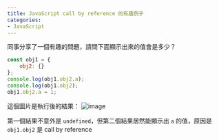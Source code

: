 ```yaml
---
title: JavaScript call by reference 的有趣例子
categories:
- JavaScript 
---
```

同事分享了一個有趣的問題，請問下面顯示出來的值會是多少？

```javascript
const obj1 = {
    obj2: {}
};
console.log(obj1.obj2.a);
console.log(obj1.obj2);
obj1.obj2.a = 1;
```

這個圖片是執行後的結果：
![image](https://user-images.githubusercontent.com/46283957/149249477-4b53e39f-1abd-4db1-a5c9-79ec645a5cfd.png)

第一個結果不意外是 `undefined`，但第二個結果居然能顯示出 `a` 的值，原因是 `obj1.obj2` 是 call by reference
